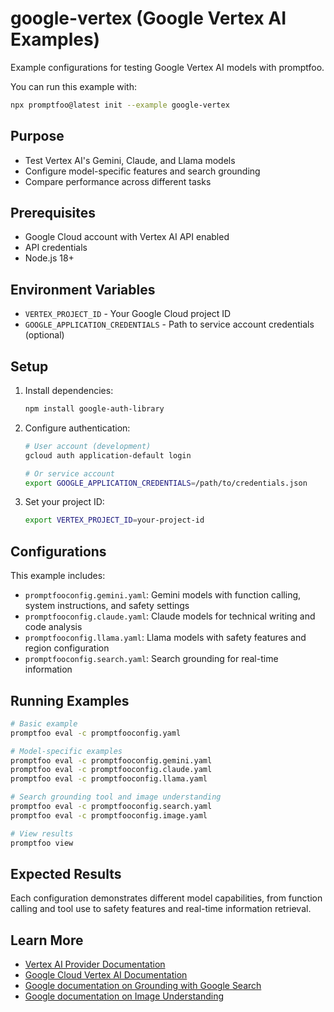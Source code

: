 # google-vertex (Google Vertex AI Examples)

Example configurations for testing Google Vertex AI models with promptfoo.

You can run this example with:

```bash
npx promptfoo@latest init --example google-vertex
```

## Purpose

- Test Vertex AI's Gemini, Claude, and Llama models
- Configure model-specific features and search grounding
- Compare performance across different tasks

## Prerequisites

- Google Cloud account with Vertex AI API enabled
- API credentials
- Node.js 18+

## Environment Variables

- `VERTEX_PROJECT_ID` - Your Google Cloud project ID
- `GOOGLE_APPLICATION_CREDENTIALS` - Path to service account credentials (optional)

## Setup

1. Install dependencies:

   ```sh
   npm install google-auth-library
   ```

2. Configure authentication:

   ```sh
   # User account (development)
   gcloud auth application-default login

   # Or service account
   export GOOGLE_APPLICATION_CREDENTIALS=/path/to/credentials.json
   ```

3. Set your project ID:
   ```sh
   export VERTEX_PROJECT_ID=your-project-id
   ```

## Configurations

This example includes:

- `promptfooconfig.gemini.yaml`: Gemini models with function calling, system instructions, and safety settings
- `promptfooconfig.claude.yaml`: Claude models for technical writing and code analysis
- `promptfooconfig.llama.yaml`: Llama models with safety features and region configuration
- `promptfooconfig.search.yaml`: Search grounding for real-time information

## Running Examples

```sh
# Basic example
promptfoo eval -c promptfooconfig.yaml

# Model-specific examples
promptfoo eval -c promptfooconfig.gemini.yaml
promptfoo eval -c promptfooconfig.claude.yaml
promptfoo eval -c promptfooconfig.llama.yaml

# Search grounding tool and image understanding
promptfoo eval -c promptfooconfig.search.yaml
promptfoo eval -c promptfooconfig.image.yaml

# View results
promptfoo view
```

## Expected Results

Each configuration demonstrates different model capabilities, from function calling and tool use to safety features and real-time information retrieval.

## Learn More

- [Vertex AI Provider Documentation](https://www.promptfoo.dev/docs/providers/vertex/)
- [Google Cloud Vertex AI Documentation](https://cloud.google.com/vertex-ai/docs)
- [Google documentation on Grounding with Google Search](https://ai.google.dev/docs/gemini_api/grounding)
- [Google documentation on Image Understanding](https://ai.google.dev/gemini-api/docs/image-understanding#inline-image)

